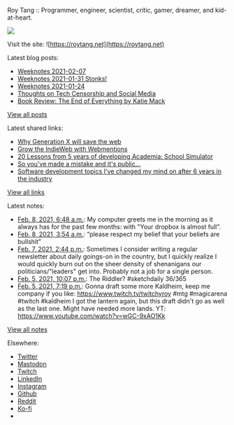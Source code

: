 Roy Tang :: Programmer, engineer, scientist, critic, gamer, dreamer, and kid-at-heart.

![](https://roytang.net/static/img/profile.jpg)

Visit the site: ![https://roytang.net](https://roytang.net)

Latest blog posts:

- [Weeknotes 2021-02-07](https://roytang.net/2021/02/weeknotes-2021-02-07/)
- [Weeknotes 2021-01-31 Stonks!](https://roytang.net/2021/01/weeknotes-2021-01-31/)
- [Weeknotes 2021-01-24](https://roytang.net/2021/01/weeknotes-2021-01-24/)
- [Thoughts on Tech Censorship and Social Media](https://roytang.net/2021/01/tech-censorship/)
- [Book Review: The End of Everything by Katie Mack](https://roytang.net/2021/01/end-of-everything/)

[View all posts](https://roytang.net/blog)

Latest shared links:

- [Why Generation X will save the web](https://roytang.net/2021/02/why-generation-x-will-save-the-web/)
- [Grow the IndieWeb with Webmentions](https://roytang.net/2021/01/grow-the-indieweb-with-webmentions/)
- [20 Lessons from 5 years of developing Academia: School Simulator](https://roytang.net/2021/01/20-lessons-from-5-years-of-developing-academia-school-simulator/)
- [So you&#x27;ve made a mistake and it&#x27;s public...](https://roytang.net/2021/01/so-youve-made-a-mistake-and-its-public/)
- [Software development topics I&#x27;ve changed my mind on after 6 years in the industry](https://roytang.net/2021/01/software-development-topics-ive-changed-my-mind-on-after-6-years-in-the-industry/)

[View all links](https://roytang.net/links)

Latest notes:

- [Feb. 8, 2021, 6:48 a.m.](https://roytang.net/2021/02/146ce75d91951cde348df07bbf175ad4/): My computer greets me in the morning as it always has for the past few months: with &quot;Your dropbox is almost full&quot;.
- [Feb. 8, 2021, 3:54 a.m.](https://roytang.net/2021/02/gmeu5pi/): “please respect my belief that your beliefs are bullshit”
- [Feb. 7, 2021, 2:44 p.m.](https://roytang.net/2021/02/1358305512517849089/): Sometimes I consider writing a regular newsletter about daily goings-on in the country, but I quickly realize I would quickly burn out on the sheer density of shenanigans our politicians/&quot;leaders&quot; get into. Probably not a job for a single person.
- [Feb. 5, 2021, 10:07 p.m.](https://roytang.net/2021/02/1357692249409155072/): The Riddler? #sketchdaily 36/365
- [Feb. 5, 2021, 7:19 p.m.](https://roytang.net/2021/02/1357650153709142017/): Gonna draft some more Kaldheim, keep me company if you like: https://www.twitch.tv/twitchyroy #mtg #magicarena #twitch #kaldheim I got the lantern again, but this draft didn&#x27;t go as well as the last one. Might have needed more lands. YT: https://www.youtube.com/watch?v=wGC-9xAO1Kk

[View all notes](https://roytang.net/notes)

Elsewhere:

- [Twitter](https://twitter.com/roytang)
- [Mastodon](https://mastodon.technology/@roytang)
- [Twitch](https://twitch.tv/twitchyroy)
- [LinkedIn](https://www.linkedin.com/in/roytang)
- [Instagram](https://instagram.com/roytang0400)
- [Github](https://github.com/roytang)
- [Reddit](https://reddit.com/u/hungryroy)
- [Ko-fi](https://ko-fi.com/roytang)
- [](mailto:hello@roytang.net)
